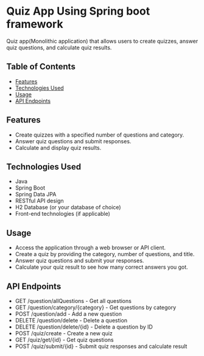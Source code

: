 
# Quiz App Using Spring boot framework
Quiz app(Monolithic application) that allows users to create quizzes, answer quiz questions, and calculate quiz results.

## Table of Contents

- [Features](#features)
- [Technologies Used](#technologies-used)
- [Usage](#usage)
- [API Endpoints](#api-endpoints)


## Features

- Create quizzes with a specified number of questions and category.
- Answer quiz questions and submit responses.
- Calculate and display quiz results.

## Technologies Used

- Java
- Spring Boot
- Spring Data JPA
- RESTful API design
- H2 Database (or your database of choice)
- Front-end technologies (if applicable)
  
## Usage
- Access the application through a web browser or API client.
- Create a quiz by providing the category, number of questions, and title.
- Answer quiz questions and submit your responses.
- Calculate your quiz result to see how many correct answers you got.

## API Endpoints
- GET /question/allQuestions - Get all questions
- GET /question/category/{category} - Get questions by category
- POST /question/add - Add a new question
- DELETE /question/delete - Delete a question
- DELETE /question/delete/{id} - Delete a question by ID
- POST /quiz/create - Create a new quiz
- GET /quiz/get/{id} - Get quiz questions
- POST /quiz/submit/{id} - Submit quiz responses and calculate result

